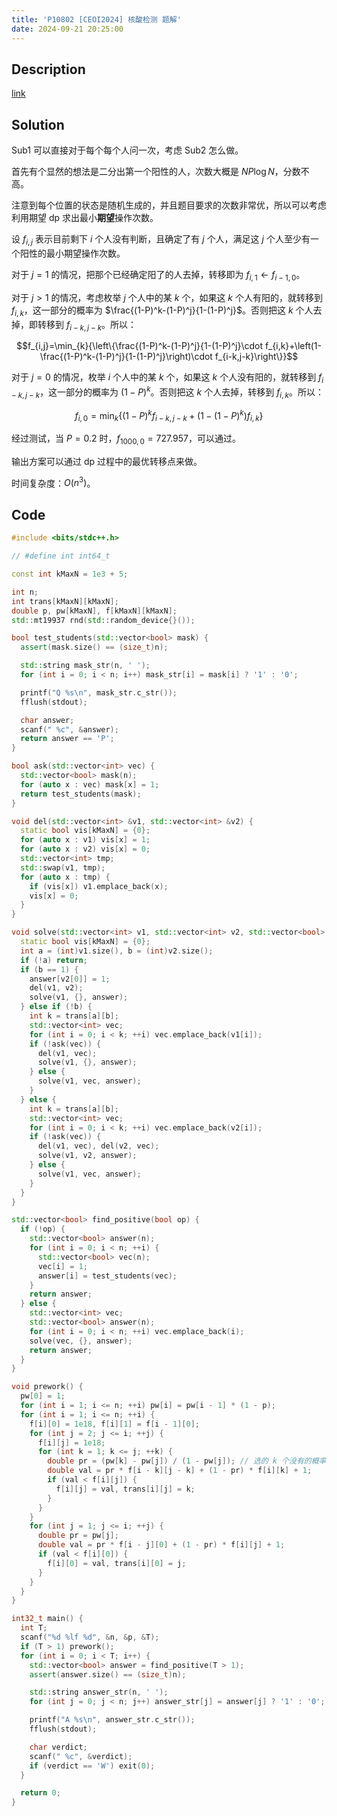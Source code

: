 ```yaml
---
title: 'P10802 [CEOI2024] 核酸检测 题解'
date: 2024-09-21 20:25:00
---
```


## Description

[link](https://www.luogu.com.cn/problem/P10802)

## Solution

Sub1 可以直接对于每个每个人问一次，考虑 Sub2 怎么做。

首先有个显然的想法是二分出第一个阳性的人，次数大概是 $NP\log N$，分数不高。

注意到每个位置的状态是随机生成的，并且题目要求的次数非常优，所以可以考虑利用期望 dp 求出最小**期望**操作次数。

设 $f_{i,j}$ 表示目前剩下 $i$ 个人没有判断，且确定了有 $j$ 个人，满足这 $j$ 个人至少有一个阳性的最小期望操作次数。

对于 $j=1$ 的情况，把那个已经确定阳了的人去掉，转移即为 $f_{i,1}\leftarrow f_{i-1,0}$。

对于 $j>1$ 的情况，考虑枚举 $j$ 个人中的某 $k$ 个，如果这 $k$ 个人有阳的，就转移到 $f_{i,k}$，这一部分的概率为 $\frac{(1-P)^k-(1-P)^j}{1-(1-P)^j}$。否则把这 $k$ 个人去掉，即转移到 $f_{i-k,j-k}$。所以：

$$f_{i,j}=\min_{k}{\left\{\frac{(1-P)^k-(1-P)^j}{1-(1-P)^j}\cdot f_{i,k}+\left(1-\frac{(1-P)^k-(1-P)^j}{1-(1-P)^j}\right)\cdot f_{i-k,j-k}\right\}}$$

对于 $j=0$ 的情况，枚举 $i$ 个人中的某 $k$ 个，如果这 $k$ 个人没有阳的，就转移到 $f_{i-k,j-k}$，这一部分的概率为 $(1-P)^k$。否则把这 $k$ 个人去掉，转移到 $f_{i,k}$。所以：

$$
f_{i,0}=\min_{k}{\left\{\left(1-P\right)^kf_{i-k,j-k}+\left(1-\left(1-P\right)^k\right)f_{i,k}\right\}}
$$

经过测试，当 $P=0.2$ 时，$f_{1000,0}=727.957$，可以通过。

输出方案可以通过 dp 过程中的最优转移点来做。

时间复杂度：$O(n^3)$。

## Code

```cpp
#include <bits/stdc++.h>

// #define int int64_t

const int kMaxN = 1e3 + 5;

int n;
int trans[kMaxN][kMaxN];
double p, pw[kMaxN], f[kMaxN][kMaxN];
std::mt19937 rnd(std::random_device{}());

bool test_students(std::vector<bool> mask) {
  assert(mask.size() == (size_t)n);

  std::string mask_str(n, ' ');
  for (int i = 0; i < n; i++) mask_str[i] = mask[i] ? '1' : '0';

  printf("Q %s\n", mask_str.c_str());
  fflush(stdout);

  char answer;
  scanf(" %c", &answer);
  return answer == 'P';
}

bool ask(std::vector<int> vec) {
  std::vector<bool> mask(n);
  for (auto x : vec) mask[x] = 1;
  return test_students(mask);
}

void del(std::vector<int> &v1, std::vector<int> &v2) {
  static bool vis[kMaxN] = {0};
  for (auto x : v1) vis[x] = 1;
  for (auto x : v2) vis[x] = 0;
  std::vector<int> tmp;
  std::swap(v1, tmp);
  for (auto x : tmp) {
    if (vis[x]) v1.emplace_back(x);
    vis[x] = 0;
  }
}

void solve(std::vector<int> v1, std::vector<int> v2, std::vector<bool> &answer) {
  static bool vis[kMaxN] = {0};
  int a = (int)v1.size(), b = (int)v2.size();
  if (!a) return;
  if (b == 1) {
    answer[v2[0]] = 1;
    del(v1, v2);
    solve(v1, {}, answer);
  } else if (!b) {
    int k = trans[a][b];
    std::vector<int> vec;
    for (int i = 0; i < k; ++i) vec.emplace_back(v1[i]);
    if (!ask(vec)) {
      del(v1, vec);
      solve(v1, {}, answer);
    } else {
      solve(v1, vec, answer);
    }
  } else {
    int k = trans[a][b];
    std::vector<int> vec;
    for (int i = 0; i < k; ++i) vec.emplace_back(v2[i]);
    if (!ask(vec)) {
      del(v1, vec), del(v2, vec);
      solve(v1, v2, answer);
    } else {
      solve(v1, vec, answer);
    }
  }
}

std::vector<bool> find_positive(bool op) {
  if (!op) {
    std::vector<bool> answer(n);
    for (int i = 0; i < n; ++i) {
      std::vector<bool> vec(n);
      vec[i] = 1;
      answer[i] = test_students(vec);
    }
    return answer;
  } else {
    std::vector<int> vec;
    std::vector<bool> answer(n);
    for (int i = 0; i < n; ++i) vec.emplace_back(i);
    solve(vec, {}, answer);
    return answer;
  }
}

void prework() {
  pw[0] = 1;
  for (int i = 1; i <= n; ++i) pw[i] = pw[i - 1] * (1 - p);
  for (int i = 1; i <= n; ++i) {
    f[i][0] = 1e18, f[i][1] = f[i - 1][0];
    for (int j = 2; j <= i; ++j) {
      f[i][j] = 1e18;
      for (int k = 1; k <= j; ++k) {
        double pr = (pw[k] - pw[j]) / (1 - pw[j]); // 选的 k 个没有的概率
        double val = pr * f[i - k][j - k] + (1 - pr) * f[i][k] + 1;
        if (val < f[i][j]) {
          f[i][j] = val, trans[i][j] = k;
        }
      }
    }
    for (int j = 1; j <= i; ++j) {
      double pr = pw[j];
      double val = pr * f[i - j][0] + (1 - pr) * f[i][j] + 1;
      if (val < f[i][0]) {
        f[i][0] = val, trans[i][0] = j;
      }
    }
  }
}

int32_t main() {
  int T;
  scanf("%d %lf %d", &n, &p, &T);
  if (T > 1) prework();
  for (int i = 0; i < T; i++) {
    std::vector<bool> answer = find_positive(T > 1);
    assert(answer.size() == (size_t)n);

    std::string answer_str(n, ' ');
    for (int j = 0; j < n; j++) answer_str[j] = answer[j] ? '1' : '0';

    printf("A %s\n", answer_str.c_str());
    fflush(stdout);

    char verdict;
    scanf(" %c", &verdict);
    if (verdict == 'W') exit(0);
  }

  return 0;
}
```